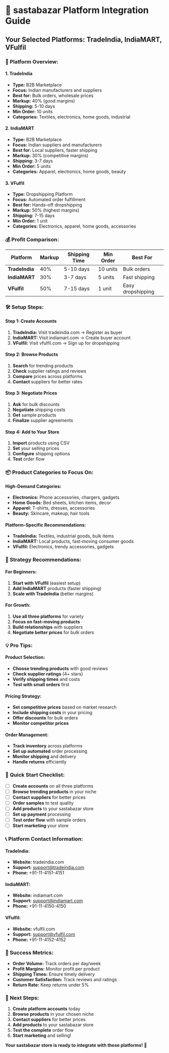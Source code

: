 # 🎯 sastabazar Platform Integration Guide

## Your Selected Platforms: TradeIndia, IndiaMART, VFulfil

### 🏢 Platform Overview:

#### **1. TradeIndia**

- **Type:** B2B Marketplace
- **Focus:** Indian manufacturers and suppliers
- **Best for:** Bulk orders, wholesale prices
- **Markup:** 40% (good margins)
- **Shipping:** 5-10 days
- **Min Order:** 10 units
- **Categories:** Textiles, electronics, home goods, industrial

#### **2. IndiaMART**

- **Type:** B2B Marketplace
- **Focus:** Indian suppliers and manufacturers
- **Best for:** Local suppliers, faster shipping
- **Markup:** 30% (competitive margins)
- **Shipping:** 3-7 days
- **Min Order:** 5 units
- **Categories:** Apparel, electronics, home goods, beauty

#### **3. VFulfil**

- **Type:** Dropshipping Platform
- **Focus:** Automated order fulfillment
- **Best for:** Hands-off dropshipping
- **Markup:** 50% (highest margins)
- **Shipping:** 7-15 days
- **Min Order:** 1 unit
- **Categories:** Electronics, apparel, home goods, accessories

### 💰 Profit Comparison:

| Platform       | Markup | Shipping Time | Min Order | Best For          |
| -------------- | ------ | ------------- | --------- | ----------------- |
| **TradeIndia** | 40%    | 5-10 days     | 10 units  | Bulk orders       |
| **IndiaMART**  | 30%    | 3-7 days      | 5 units   | Fast shipping     |
| **VFulfil**    | 50%    | 7-15 days     | 1 unit    | Easy dropshipping |

### 🛠️ Setup Steps:

#### **Step 1: Create Accounts**

1. **TradeIndia:** Visit tradeindia.com → Register as buyer
2. **IndiaMART:** Visit indiamart.com → Create buyer account
3. **VFulfil:** Visit vfulfil.com → Sign up for dropshipping

#### **Step 2: Browse Products**

1. **Search** for trending products
2. **Check** supplier ratings and reviews
3. **Compare** prices across platforms
4. **Contact** suppliers for better rates

#### **Step 3: Negotiate Prices**

1. **Ask** for bulk discounts
2. **Negotiate** shipping costs
3. **Get** sample products
4. **Finalize** supplier agreements

#### **Step 4: Add to Your Store**

1. **Import** products using CSV
2. **Set** your selling prices
3. **Configure** shipping options
4. **Test** order flow

### 📦 Product Categories to Focus On:

#### **High-Demand Categories:**

- **Electronics:** Phone accessories, chargers, gadgets
- **Home Goods:** Bed sheets, kitchen items, decor
- **Apparel:** T-shirts, dresses, accessories
- **Beauty:** Skincare, makeup, hair tools

#### **Platform-Specific Recommendations:**

- **TradeIndia:** Textiles, industrial goods, bulk items
- **IndiaMART:** Local products, fast-moving consumer goods
- **VFulfil:** Electronics, trendy accessories, gadgets

### 🎯 Strategy Recommendations:

#### **For Beginners:**

1. **Start with VFulfil** (easiest setup)
2. **Add IndiaMART** products (faster shipping)
3. **Scale with TradeIndia** (better margins)

#### **For Growth:**

1. **Use all three platforms** for variety
2. **Focus on fast-moving products**
3. **Build relationships** with suppliers
4. **Negotiate better prices** for bulk orders

### 💡 Pro Tips:

#### **Product Selection:**

- **Choose trending products** with good reviews
- **Check supplier ratings** (4+ stars)
- **Verify shipping times** and costs
- **Test with small orders** first

#### **Pricing Strategy:**

- **Set competitive prices** based on market research
- **Include shipping costs** in your pricing
- **Offer discounts** for bulk orders
- **Monitor competitor prices**

#### **Order Management:**

- **Track inventory** across platforms
- **Set up automated** order processing
- **Monitor shipping** and delivery
- **Handle returns** efficiently

### 🚀 Quick Start Checklist:

- [ ] **Create accounts** on all three platforms
- [ ] **Browse trending products** in your niche
- [ ] **Contact suppliers** for better prices
- [ ] **Order samples** to test quality
- [ ] **Add products** to your sastabazar store
- [ ] **Set up payment** processing
- [ ] **Test order flow** with sample orders
- [ ] **Start marketing** your store

### 📞 Platform Contact Information:

#### **TradeIndia:**

- **Website:** tradeindia.com
- **Support:** support@tradeindia.com
- **Phone:** +91-11-4151-4151

#### **IndiaMART:**

- **Website:** indiamart.com
- **Support:** support@indiamart.com
- **Phone:** +91-11-4150-4150

#### **VFulfil:**

- **Website:** vfulfil.com
- **Support:** support@vfulfil.com
- **Phone:** +91-11-4152-4152

### 🎉 Success Metrics:

- **Order Volume:** Track orders per day/week
- **Profit Margins:** Monitor profit per product
- **Shipping Times:** Ensure timely delivery
- **Customer Satisfaction:** Track reviews and ratings
- **Return Rate:** Keep returns under 5%

### 🚀 Next Steps:

1. **Create platform accounts** today
2. **Browse products** in your chosen niche
3. **Contact suppliers** for better prices
4. **Add products** to your sastabazar store
5. **Test the complete** order flow
6. **Start marketing** and selling!

**Your sastabazar store is ready to integrate with these platforms!** 🎊
